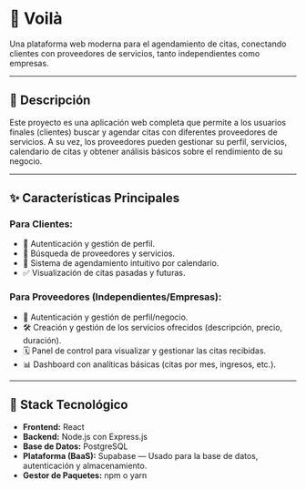 # 📅 Voilà

Una plataforma web moderna para el agendamiento de citas, conectando clientes con proveedores de servicios, tanto independientes como empresas.

---

## 📝 Descripción

Este proyecto es una aplicación web completa que permite a los usuarios finales (clientes) buscar y agendar citas con diferentes proveedores de servicios. A su vez, los proveedores pueden gestionar su perfil, servicios, calendario de citas y obtener análisis básicos sobre el rendimiento de su negocio.

---

## ✨ Características Principales

### Para Clientes:
- 🔐 Autenticación y gestión de perfil.
- 🔎 Búsqueda de proveedores y servicios.
- 📅 Sistema de agendamiento intuitivo por calendario.
- ✅ Visualización de citas pasadas y futuras.

### Para Proveedores (Independientes/Empresas):
- 🔐 Autenticación y gestión de perfil/negocio.
- 🛠️ Creación y gestión de los servicios ofrecidos (descripción, precio, duración).
- 🗓️ Panel de control para visualizar y gestionar las citas recibidas.
- 📊 Dashboard con analíticas básicas (citas por mes, ingresos, etc.).

---

## 🚀 Stack Tecnológico

- **Frontend:** React  
- **Backend:** Node.js con Express.js  
- **Base de Datos:** PostgreSQL  
- **Plataforma (BaaS):** Supabase — Usado para la base de datos, autenticación y almacenamiento.  
- **Gestor de Paquetes:** npm o yarn
